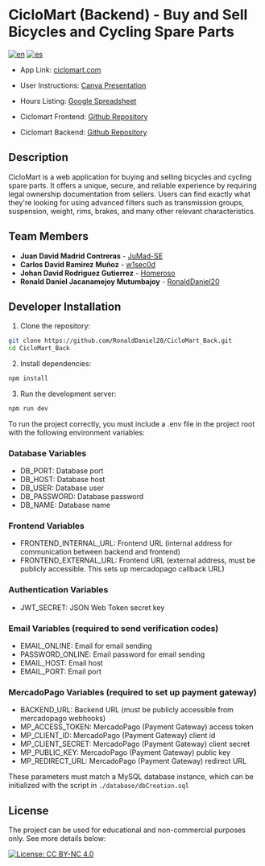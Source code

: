 # CicloMart (Backend) - Buy and Sell Bicycles and Cycling Spare Parts

[![en](https://img.shields.io/badge/Language-English-green)](README.md) [![es](https://img.shields.io/badge/Idioma-Español-green)](README.es.md)

- App Link: [ciclomart.com](https://ciclomart.com)
- User Instructions: [Canva Presentation](https://www.canva.com/design/DAG23e0XYS4/qg8KUY0ukJcyz4XLgN-wlw/edit?utm_content=DAG23e0XYS4&utm_campaign=designshare&utm_medium=link2&utm_source=sharebutton)
- Hours Listing: [Google Spreadsheet](https://docs.google.com/spreadsheets/d/16X9bC5Drs2z4pwJ-D0CnR451mCKMRXd3i1B2WLkOS3M/edit?usp=sharing)

- Ciclomart Frontend: [Github Repository](https://github.com/w1sec0d/ciclomart_frontend)
- Ciclomart Backend: [Github Repository](https://github.com/w1sec0d/ciclomart_backend)

## Description

CicloMart is a web application for buying and selling bicycles and cycling spare parts. It offers a unique, secure, and reliable experience by requiring legal ownership documentation from sellers. Users can find exactly what they're looking for using advanced filters such as transmission groups, suspension, weight, rims, brakes, and many other relevant characteristics.

<!-- ### User Instructions -->

## Team Members

- **Juan David Madrid Contreras** - [JuMad-SE](https://github.com/JuMad-SE)
- **Carlos David Ramirez Muñoz** - [w1sec0d](https://github.com/w1sec0d)
- **Johan David Rodriguez Gutierrez** - [Homeroso](https://github.com/Homeroso)
- **Ronald Daniel Jacanamejoy Mutumbajoy** - [RonaldDaniel20](https://github.com/RonaldDaniel20)

## Developer Installation

1. Clone the repository:

```bash
git clone https://github.com/RonaldDaniel20/CicloMart_Back.git
cd CicloMart_Back
```

2. Install dependencies:

```bash
npm install
```

3. Run the development server:

```bash
npm run dev
```

To run the project correctly, you must include a .env file in the project root with the following environment variables:

### Database Variables

- DB_PORT: Database port
- DB_HOST: Database host
- DB_USER: Database user
- DB_PASSWORD: Database password
- DB_NAME: Database name

### Frontend Variables

- FRONTEND_INTERNAL_URL: Frontend URL (internal address for communication between backend and frontend)
- FRONTEND_EXTERNAL_URL: Frontend URL (external address, must be publicly accessible. This sets up mercadopago callback URL)

### Authentication Variables

- JWT_SECRET: JSON Web Token secret key

### Email Variables (required to send verification codes)

- EMAIL_ONLINE: Email for email sending
- PASSWORD_ONLINE: Email password for email sending
- EMAIL_HOST: Email host
- EMAIL_PORT: Email port

### MercadoPago Variables (required to set up payment gateway)

- BACKEND_URL: Backend URL (must be publicly accessible from mercadopago webhooks)
- MP_ACCESS_TOKEN: MercadoPago (Payment Gateway) access token
- MP_CLIENT_ID: MercadoPago (Payment Gateway) client id
- MP_CLIENT_SECRET: MercadoPago (Payment Gateway) client secret
- MP_PUBLIC_KEY: MercadoPago (Payment Gateway) public key
- MP_REDIRECT_URL: MercadoPago (Payment Gateway) redirect URL

These parameters must match a MySQL database instance, which can be initialized with the script in `./database/dbCreation.sql`

## License

The project can be used for educational and non-commercial purposes only. See more details below:

[![License: CC BY-NC 4.0](https://img.shields.io/badge/License-CC%20BY--NC%204.0-lightgrey.svg)](https://creativecommons.org/licenses/by-nc/4.0/)
